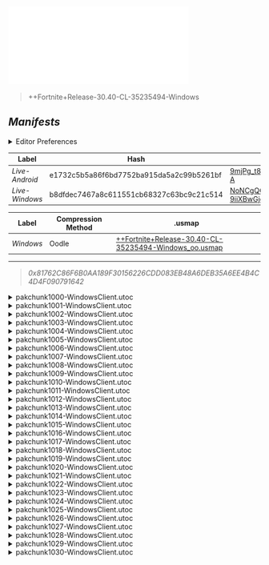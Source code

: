 <a href="#manifests">
  <img style="pointer-events: none" src="https://raw.githubusercontent.com/Tectors/fn-archive/master/.github/source/dependents/gen.30.40.svg" width="360" height="155"\>
</a>

 >  
  
  > ++Fortnite+Release-30.40-CL-35235494-Windows

## *Manifests*
<details>
  <summary>Editor Preferences</summary>

 > 
    ((Value="0x386A97D80B873437CD3B589A80483A7F03ABDC86F4B3CFF988E04B9C3734BD21",Guid="0A6F8755332638E42FC052470B3BD065"),(Value="0x771B5F45A05F7958B93FA17734051005AD6524AF1E77EF0729E50D23CCD83411",Guid="15AA9676F80B50171D3C21E3020906B3"),(Value="0xDC326085CBD5FEA05ABE5813D8932E988E3DC90233FB908C17B91EEEC0FE971F",Guid="1B6D6B48DFCDB01B0CDB8AE49A8B2445"),(Value="0xBA45BE10200197CB2FF6A15476972476A5BA211B1900F9CF1164AEE9BB1B098B",Guid="1EFA43A2FEDB492EA32BB6AF50E8B0CA"),(Value="0x5B84403F8FE6133685DD14C256E7FAF1A822D6025A8B203B199D60FC00A467E1",Guid="202E50F5991EBFA0EEC41A2029847D41"),(Value="0x22816566AD592BC67FAB52C7CCDC51BA3A2FD1BC67D6BE664725BA52D366CC5D",Guid="2764E12E58C474C6AC7F5035A80A78A2"),(Value="0x6078ADA9B1A8FD77149CEDF1727683F18A505358086680A6A71FA86E86092D3A",Guid="29F9F9F254AE395E6518C4E938FAD223"),(Value="0xA6EF3749E0312C40F6FFB3181C42625A6C1702F9A08216BA8EDA4011E058E20E",Guid="3BD3EA919AEA03B242CD5BAF46E30D02"),(Value="0xEC7C42321E3AC08FF39FF309895DA2393A1B97ACEA90473B398284096F85C8D6",Guid="467EBA8364CE2AA18ADFBF79DB7BE920"),(Value="0xD5634820B60C3B8882A36AA48CFEBC20AC5D08934B8DFD43F7CCB729EFDCF46C",Guid="47F6751F0EE3E8716C1B9DBC9796AAE7"),(Value="0xB040794937BAD48466E1FBA8D808BC188AF019851BB09AB43501371AA3CDC8DB",Guid="6024CDC6A7AD11D34A4357B928F4C340"),(Value="0xCE86C824E9D70CB9253EE401373A2A43200748700957C4691D5BC3EDDC4F15A0",Guid="615ABCE79E307A611C31DAB9B5877EA9"),(Value="0xA028E5CA50C4A1D1E74F2F5BC59D4A4FDF437DB921B23C3CDFDCA6A353BDD6E5",Guid="6204514DD102F27477CE0D7A811CBBE5"),(Value="0xD949B37437A997C368A3E2C05A4B7F8BB6DEF90BC94C8B2EB2A0D166CC7C37D2",Guid="738B025296E10AD69AE5FDA250CE65FF"),(Value="0x0A46508EA815DAB4BE5307FFD344DB37EA3BE049301E639D8635B144B2DB02A6",Guid="73D899AB236474741E0B023F2B00FD88"),(Value="0x21A025A4EFD9F8FE843AEC9A965D6AFCDBD40FC390850BF26194551C9ACED6A7",Guid="802F5EF63DFD75EFCF29ECB136B7F3DE"),(Value="0x7720668020BB4E5782D668D412780E265E5A9B3E8E073771FF07A38AFD8CAD97",Guid="8E00C7A2A21FA7B4E700B07C507A41BE"),(Value="0x60192B9ACBEF341AF1FA7169438CBB53475FCC3ECAEFD453E957DE4CF8E3A26D",Guid="90ABE984619A1CC48646BC37CAF2D4E1"),(Value="0x92AA23A0C2659060D222818E5F832DCA28C0A27984491AEF875A5D098A5A776E",Guid="A871664A8BB4DC1C1CCF27F042ACA0A2"),(Value="0xFE08E444D01584CB169613E45FAD4BCC090A14CA9D3F273D9CD1A0BBE6A11DDF",Guid="AB2F922860753269B1C2335CE5C0DD5D"),(Value="0x3AEBD45DDC3B81385A513A0A3C252DEA564125F3A0298812F3E7F32FD7196795",Guid="BA02A6A5604CB94ED9B9D7A197670870"),(Value="0xD69A8555C511EA9277CCDA0182EE1B15F7DB20036F01F3CEE01B6ABCF38DDC85",Guid="C50EC9789A634E9BA829CD5C4653C248"),(Value="0x8774BAB1B671304759FC9526575093B1B1E06035C1118107FBD507D8AC8AB74D",Guid="CB64FB9BB49C7D49609F8594DE9AD1FE"),(Value="0x0145A9F3D5DB185D94546696C45FFA885DBD3D3E3F6B14E5DF36E41BFC3C3DFA",Guid="DD660E9B181B4FB3D8A9D263E3FA4B36"),(Value="0x79ABB1B8D70274025B3261477C483BD890A2FAD623FB76A3BE1C92E29CCF018F",Guid="E047757EE42F321629ACB70579AFFE3B"),(Value="0x6C0DA140BF12969849B4A6E63C110C47D943BBEF045781C59C86FED9770D36C5",Guid="E8555D6A18160009C6FE750CDADD8BFF"),(Value="0xCBCBDBB45DB32DFBF4367BAD956EE5B0DAD7590369126B848986F7E00620510C",Guid="E9EB23F83112E35700E8BC975D74BADE"),(Value="0x4E9974AFC1F2E9CBA4BF3719543A05331640E6C15939EB9C93824434E7E62C84",Guid="EA894BE3D14E66D4D1D86D9AE2EE9514"),(Value="0x3694D5F8D9E6CBFE9015681CFA1EBDBAD7202C515FC6F1FD9CA17D4E6DE23278",Guid="EB06D2E764EF6E03658811E0A1B7BBC9"),(Value="0x76451242BCA9F41C09B06890B501089F9249DF0432070C65B0AB4BC71F4628E4",Guid="EBE32FA2FA482E04BAAA6F78C6A15AAB"),(Value="0xD0598BD058941D1E474C282A9C1FF9D842DBAB9AC089A4493D1F36ED2C0EB105",Guid="F7591219D2C7DE5F225F0DCF06F27FE9"))
</details>

| Label | Hash | Route |
| - | - | - |
| *Live-Android* | e1732c5b5a86f6bd7752ba915da5a2c99b5261bf | [9mjPg_t8giCCB3gQyk64u4o_Wivj-A](https://github.com/Tectors/fn-archive/blob/master/manifests/9mjPg_t8giCCB3gQyk64u4o_Wivj-A.manifest) |
| *Live-Windows* | b8dfdec7467a8c611551cb68327c63bc9c21c514 | [NoNCgQG-9iiXBwGjo0SmGmXR962VXw](https://github.com/Tectors/fn-archive/blob/master/manifests/NoNCgQG-9iiXBwGjo0SmGmXR962VXw.manifest) |


| Label | Compression Method | .usmap |
| - | - | - |
| *Windows* | Oodle | [++Fortnite+Release-30.40-CL-35235494-Windows_oo.usmap](https://github.com/Tectors/fn-archive/blob/master/manifests/mappings/++Fortnite+Release-30.40-CL-35235494-Windows_oo.usmap) |

---

> *0x81762C86F6B0AA189F30156226CDD083EB48A6DEB35A6EE4B4C4D4F090791642*

<details>
  <summary>pakchunk1000-WindowsClient.utoc</summary>

 > 
    0x386A97D80B873437CD3B589A80483A7F03ABDC86F4B3CFF988E04B9C3734BD21
    KEYCHAIN: 0A6F8755332638E42FC052470B3BD065:OGqX2AuHNDfNO1iagEg6fwOr3Ib0s8/5iOBLnDc0vSE=

  <img src="https://raw.githubusercontent.com/Tectors/fn-archive/master/.github/source/dependents/referred/Character_RareDelightSail.svg" width="100"> <img src="https://raw.githubusercontent.com/Tectors/fn-archive/master/.github/source/dependents/referred/Backpack_RareDelight.svg" width="100"> 
</details>

<details>
  <summary>pakchunk1001-WindowsClient.utoc</summary>

 > 
    0x771B5F45A05F7958B93FA17734051005AD6524AF1E77EF0729E50D23CCD83411
    KEYCHAIN: 15AA9676F80B50171D3C21E3020906B3:dxtfRaBfeVi5P6F3NAUQBa1lJK8ed+8HKeUNI8zYNBE=

  </details>

<details>
  <summary>pakchunk1002-WindowsClient.utoc</summary>

 > 
    0xDC326085CBD5FEA05ABE5813D8932E988E3DC90233FB908C17B91EEEC0FE971F
    KEYCHAIN: 1B6D6B48DFCDB01B0CDB8AE49A8B2445:3DJghcvV/qBavlgT2JMumI49yQIz+5CMF7ke7sD+lx8=

  <img src="https://raw.githubusercontent.com/Tectors/fn-archive/master/.github/source/dependents/referred/Wrap_SaladDressing.svg" width="100"> <img src="https://raw.githubusercontent.com/Tectors/fn-archive/master/.github/source/dependents/referred/Pickaxe_SodaMug.svg" width="100"> <img src="https://raw.githubusercontent.com/Tectors/fn-archive/master/.github/source/dependents/referred/Pickaxe_SaladDressing.svg" width="100"> <img src="https://raw.githubusercontent.com/Tectors/fn-archive/master/.github/source/dependents/referred/Pickaxe_PotteryWheel.svg" width="100"> <img src="https://raw.githubusercontent.com/Tectors/fn-archive/master/.github/source/dependents/referred/EID_SaladDressing.svg" width="100"> <img src="https://raw.githubusercontent.com/Tectors/fn-archive/master/.github/source/dependents/referred/EID_PotteryWheel.svg" width="100"> <img src="https://raw.githubusercontent.com/Tectors/fn-archive/master/.github/source/dependents/referred/Character_SodaMug.svg" width="100"> <img src="https://raw.githubusercontent.com/Tectors/fn-archive/master/.github/source/dependents/referred/Character_SaladDressing.svg" width="100"> <img src="https://raw.githubusercontent.com/Tectors/fn-archive/master/.github/source/dependents/referred/Character_PotteryWheel.svg" width="100"> <img src="https://raw.githubusercontent.com/Tectors/fn-archive/master/.github/source/dependents/referred/Backpack_SodaMug.svg" width="100"> <img src="https://raw.githubusercontent.com/Tectors/fn-archive/master/.github/source/dependents/referred/Backpack_SaladDressing.svg" width="100"> <img src="https://raw.githubusercontent.com/Tectors/fn-archive/master/.github/source/dependents/referred/Backpack_PotteryWheel.svg" width="100"> 
</details>

<details>
  <summary>pakchunk1003-WindowsClient.utoc</summary>

 > 
    0xBA45BE10200197CB2FF6A15476972476A5BA211B1900F9CF1164AEE9BB1B098B
    KEYCHAIN: 1EFA43A2FEDB492EA32BB6AF50E8B0CA:ukW+ECABl8sv9qFUdpckdqW6IRsZAPnPEWSu6bsbCYs=

  <img src="https://raw.githubusercontent.com/Tectors/fn-archive/master/.github/source/dependents/referred/Pickaxe_AccentWall.svg" width="100"> <img src="https://raw.githubusercontent.com/Tectors/fn-archive/master/.github/source/dependents/referred/EID_AccentWall.svg" width="100"> <img src="https://raw.githubusercontent.com/Tectors/fn-archive/master/.github/source/dependents/referred/Backpack_AccentWall.svg" width="100"> 
</details>

<details>
  <summary>pakchunk1004-WindowsClient.utoc</summary>

 > 
    0x5B84403F8FE6133685DD14C256E7FAF1A822D6025A8B203B199D60FC00A467E1
    KEYCHAIN: 202E50F5991EBFA0EEC41A2029847D41:W4RAP4/mEzaF3RTCVuf68agi1gJaiyA7GZ1g/ACkZ+E=

  </details>

<details>
  <summary>pakchunk1005-WindowsClient.utoc</summary>

 > 
    0x22816566AD592BC67FAB52C7CCDC51BA3A2FD1BC67D6BE664725BA52D366CC5D
    KEYCHAIN: 2764E12E58C474C6AC7F5035A80A78A2:IoFlZq1ZK8Z/q1LHzNxRujov0bxn1r5mRyW6UtNmzF0=

  <img src="https://raw.githubusercontent.com/Tectors/fn-archive/master/.github/source/dependents/referred/EID_mesmerize.svg" width="100"> 
</details>

<details>
  <summary>pakchunk1006-WindowsClient.utoc</summary>

 > 
    0x6078ADA9B1A8FD77149CEDF1727683F18A505358086680A6A71FA86E86092D3A
    KEYCHAIN: 29F9F9F254AE395E6518C4E938FAD223:YHitqbGo/XcUnO3xcnaD8YpQU1gIZoCmpx+oboYJLTo=

  <img src="https://raw.githubusercontent.com/Tectors/fn-archive/master/.github/source/dependents/referred/Wrap_TireSwing.svg" width="100"> <img src="https://raw.githubusercontent.com/Tectors/fn-archive/master/.github/source/dependents/referred/Pickaxe_TireSwing.svg" width="100"> <img src="https://raw.githubusercontent.com/Tectors/fn-archive/master/.github/source/dependents/referred/Pickaxe_GallonBag.svg" width="100"> <img src="https://raw.githubusercontent.com/Tectors/fn-archive/master/.github/source/dependents/referred/EID_TireSwing.svg" width="100"> <img src="https://raw.githubusercontent.com/Tectors/fn-archive/master/.github/source/dependents/referred/Character_TireSwing.svg" width="100"> <img src="https://raw.githubusercontent.com/Tectors/fn-archive/master/.github/source/dependents/referred/Character_GallonBag.svg" width="100"> <img src="https://raw.githubusercontent.com/Tectors/fn-archive/master/.github/source/dependents/referred/Backpack_TireSwing.svg" width="100"> <img src="https://raw.githubusercontent.com/Tectors/fn-archive/master/.github/source/dependents/referred/Backpack_GallonBag.svg" width="100"> 
</details>

<details>
  <summary>pakchunk1007-WindowsClient.utoc</summary>

 > 
    0xA6EF3749E0312C40F6FFB3181C42625A6C1702F9A08216BA8EDA4011E058E20E
    KEYCHAIN: 3BD3EA919AEA03B242CD5BAF46E30D02:pu83SeAxLED2/7MYHEJiWmwXAvmggha6jtpAEeBY4g4=

  </details>

<details>
  <summary>pakchunk1008-WindowsClient.utoc</summary>

 > 
    0xEC7C42321E3AC08FF39FF309895DA2393A1B97ACEA90473B398284096F85C8D6
    KEYCHAIN: 467EBA8364CE2AA18ADFBF79DB7BE920:7HxCMh46wI/zn/MJiV2iOTobl6zqkEc7OYKECW+FyNY=

  <img src="https://raw.githubusercontent.com/Tectors/fn-archive/master/.github/source/dependents/referred/Pickaxe_StoneLion.svg" width="100"> <img src="https://raw.githubusercontent.com/Tectors/fn-archive/master/.github/source/dependents/referred/Backpack_StoneLion.svg" width="100"> 
</details>

<details>
  <summary>pakchunk1009-WindowsClient.utoc</summary>

 > 
    0xD5634820B60C3B8882A36AA48CFEBC20AC5D08934B8DFD43F7CCB729EFDCF46C
    KEYCHAIN: 47F6751F0EE3E8716C1B9DBC9796AAE7:1WNIILYMO4iCo2qkjP68IKxdCJNLjf1D98y3Ke/c9Gw=

  <img src="https://raw.githubusercontent.com/Tectors/fn-archive/master/.github/source/dependents/referred/EID_Reverie.svg" width="100"> 
</details>

<details>
  <summary>pakchunk1010-WindowsClient.utoc</summary>

 > 
    0xB040794937BAD48466E1FBA8D808BC188AF019851BB09AB43501371AA3CDC8DB
    KEYCHAIN: 6024CDC6A7AD11D34A4357B928F4C340:sEB5STe61IRm4fuo2Ai8GIrwGYUbsJq0NQE3GqPNyNs=

  <img src="https://raw.githubusercontent.com/Tectors/fn-archive/master/.github/source/dependents/referred/EID_Depart.svg" width="100"> 
</details>

<details>
  <summary>pakchunk1011-WindowsClient.utoc</summary>

 > 
    0xCE86C824E9D70CB9253EE401373A2A43200748700957C4691D5BC3EDDC4F15A0
    KEYCHAIN: 615ABCE79E307A611C31DAB9B5877EA9:zobIJOnXDLklPuQBNzoqQyAHSHAJV8RpHVvD7dxPFaA=

  <img src="https://raw.githubusercontent.com/Tectors/fn-archive/master/.github/source/dependents/referred/EID_Sublime.svg" width="100"> 
</details>

<details>
  <summary>pakchunk1012-WindowsClient.utoc</summary>

 > 
    0xA028E5CA50C4A1D1E74F2F5BC59D4A4FDF437DB921B23C3CDFDCA6A353BDD6E5
    KEYCHAIN: 6204514DD102F27477CE0D7A811CBBE5:oCjlylDEodHnTy9bxZ1KT99Dfbkhsjw839ymo1O91uU=

  <img src="https://raw.githubusercontent.com/Tectors/fn-archive/master/.github/source/dependents/referred/EID_Distraught.svg" width="100"> 
</details>

<details>
  <summary>pakchunk1013-WindowsClient.utoc</summary>

 > 
    0xD949B37437A997C368A3E2C05A4B7F8BB6DEF90BC94C8B2EB2A0D166CC7C37D2
    KEYCHAIN: 738B025296E10AD69AE5FDA250CE65FF:2UmzdDepl8Noo+LAWkt/i7be+QvJTIsusqDRZsx8N9I=

  <img src="https://raw.githubusercontent.com/Tectors/fn-archive/master/.github/source/dependents/referred/EID_Outburst.svg" width="100"> 
</details>

<details>
  <summary>pakchunk1014-WindowsClient.utoc</summary>

 > 
    0x0A46508EA815DAB4BE5307FFD344DB37EA3BE049301E639D8635B144B2DB02A6
    KEYCHAIN: 73D899AB236474741E0B023F2B00FD88:CkZQjqgV2rS+Uwf/00TbN+o74EkwHmOdhjWxRLLbAqY=

  <img src="https://raw.githubusercontent.com/Tectors/fn-archive/master/.github/source/dependents/referred/Wrap_HydroBottle.svg" width="100"> <img src="https://raw.githubusercontent.com/Tectors/fn-archive/master/.github/source/dependents/referred/Pickaxe_HydroBottle.svg" width="100"> <img src="https://raw.githubusercontent.com/Tectors/fn-archive/master/.github/source/dependents/referred/Character_HydroBottle.svg" width="100"> <img src="https://raw.githubusercontent.com/Tectors/fn-archive/master/.github/source/dependents/referred/Backpack_HydroBottle.svg" width="100"> 
</details>

<details>
  <summary>pakchunk1015-WindowsClient.utoc</summary>

 > 
    0x21A025A4EFD9F8FE843AEC9A965D6AFCDBD40FC390850BF26194551C9ACED6A7
    KEYCHAIN: 802F5EF63DFD75EFCF29ECB136B7F3DE:IaAlpO/Z+P6EOuyall1q/NvUD8OQhQvyYZRVHJrO1qc=

  </details>

<details>
  <summary>pakchunk1016-WindowsClient.utoc</summary>

 > 
    0x7720668020BB4E5782D668D412780E265E5A9B3E8E073771FF07A38AFD8CAD97
    KEYCHAIN: 8E00C7A2A21FA7B4E700B07C507A41BE:dyBmgCC7TleC1mjUEngOJl5amz6OBzdx/wejiv2MrZc=

  <img src="https://raw.githubusercontent.com/Tectors/fn-archive/master/.github/source/dependents/referred/Pickaxe_DomeRoof.svg" width="100"> 
</details>

<details>
  <summary>pakchunk1017-WindowsClient.utoc</summary>

 > 
    0x60192B9ACBEF341AF1FA7169438CBB53475FCC3ECAEFD453E957DE4CF8E3A26D
    KEYCHAIN: 90ABE984619A1CC48646BC37CAF2D4E1:YBkrmsvvNBrx+nFpQ4y7U0dfzD7K79RT6VfeTPjjom0=

  </details>

<details>
  <summary>pakchunk1018-WindowsClient.utoc</summary>

 > 
    0x92AA23A0C2659060D222818E5F832DCA28C0A27984491AEF875A5D098A5A776E
    KEYCHAIN: A871664A8BB4DC1C1CCF27F042ACA0A2:kqojoMJlkGDSIoGOX4MtyijAonmESRrvh1pdCYpad24=

  </details>

<details>
  <summary>pakchunk1019-WindowsClient.utoc</summary>

 > 
    0xFE08E444D01584CB169613E45FAD4BCC090A14CA9D3F273D9CD1A0BBE6A11DDF
    KEYCHAIN: AB2F922860753269B1C2335CE5C0DD5D:/gjkRNAVhMsWlhPkX61LzAkKFMqdPyc9nNGgu+ahHd8=

  <img src="https://raw.githubusercontent.com/Tectors/fn-archive/master/.github/source/dependents/referred/EID_Melody.svg" width="100"> 
</details>

<details>
  <summary>pakchunk1020-WindowsClient.utoc</summary>

 > 
    0x3AEBD45DDC3B81385A513A0A3C252DEA564125F3A0298812F3E7F32FD7196795
    KEYCHAIN: BA02A6A5604CB94ED9B9D7A197670870:OuvUXdw7gThaUToKPCUt6lZBJfOgKYgS8+fzL9cZZ5U=

  <img src="https://raw.githubusercontent.com/Tectors/fn-archive/master/.github/source/dependents/referred/EID_Incantation.svg" width="100"> <img src="https://raw.githubusercontent.com/Tectors/fn-archive/master/.github/source/dependents/referred/Character_BraveBuildSuper.svg" width="100"> 
</details>

<details>
  <summary>pakchunk1021-WindowsClient.utoc</summary>

 > 
    0xD69A8555C511EA9277CCDA0182EE1B15F7DB20036F01F3CEE01B6ABCF38DDC85
    KEYCHAIN: C50EC9789A634E9BA829CD5C4653C248:1pqFVcUR6pJ3zNoBgu4bFffbIANvAfPO4BtqvPON3IU=

  <img src="https://raw.githubusercontent.com/Tectors/fn-archive/master/.github/source/dependents/referred/Pickaxe_YogaPatio.svg" width="100"> <img src="https://raw.githubusercontent.com/Tectors/fn-archive/master/.github/source/dependents/referred/EID_YogaPatio.svg" width="100"> <img src="https://raw.githubusercontent.com/Tectors/fn-archive/master/.github/source/dependents/referred/Character_YogaPatio.svg" width="100"> <img src="https://raw.githubusercontent.com/Tectors/fn-archive/master/.github/source/dependents/referred/Character_KettlePress.svg" width="100"> <img src="https://raw.githubusercontent.com/Tectors/fn-archive/master/.github/source/dependents/referred/Character_CashewRoll.svg" width="100"> <img src="https://raw.githubusercontent.com/Tectors/fn-archive/master/.github/source/dependents/referred/Backpack_YogaPatio.svg" width="100"> <img src="https://raw.githubusercontent.com/Tectors/fn-archive/master/.github/source/dependents/referred/Backpack_KettlePress.svg" width="100"> <img src="https://raw.githubusercontent.com/Tectors/fn-archive/master/.github/source/dependents/referred/Backpack_CashewRoll.svg" width="100"> 
</details>

<details>
  <summary>pakchunk1022-WindowsClient.utoc</summary>

 > 
    0x8774BAB1B671304759FC9526575093B1B1E06035C1118107FBD507D8AC8AB74D
    KEYCHAIN: CB64FB9BB49C7D49609F8594DE9AD1FE:h3S6sbZxMEdZ/JUmV1CTsbHgYDXBEYEH+9UH2KyKt00=

  <img src="https://raw.githubusercontent.com/Tectors/fn-archive/master/.github/source/dependents/referred/EID_Bewilder.svg" width="100"> 
</details>

<details>
  <summary>pakchunk1023-WindowsClient.utoc</summary>

 > 
    0x0145A9F3D5DB185D94546696C45FFA885DBD3D3E3F6B14E5DF36E41BFC3C3DFA
    KEYCHAIN: DD660E9B181B4FB3D8A9D263E3FA4B36:AUWp89XbGF2UVGaWxF/6iF29PT4/axTl3zbkG/w8Pfo=

  <img src="https://raw.githubusercontent.com/Tectors/fn-archive/master/.github/source/dependents/referred/Wrap_OliveStomp.svg" width="100"> <img src="https://raw.githubusercontent.com/Tectors/fn-archive/master/.github/source/dependents/referred/Wrap_DriedSilk.svg" width="100"> <img src="https://raw.githubusercontent.com/Tectors/fn-archive/master/.github/source/dependents/referred/Pickaxe_OliveStomp.svg" width="100"> <img src="https://raw.githubusercontent.com/Tectors/fn-archive/master/.github/source/dependents/referred/Pickaxe_DriedSilk.svg" width="100"> <img src="https://raw.githubusercontent.com/Tectors/fn-archive/master/.github/source/dependents/referred/Glider_OliveStomp.svg" width="100"> <img src="https://raw.githubusercontent.com/Tectors/fn-archive/master/.github/source/dependents/referred/Glider_DriedSilk.svg" width="100"> <img src="https://raw.githubusercontent.com/Tectors/fn-archive/master/.github/source/dependents/referred/EID_OliveStomp.svg" width="100"> <img src="https://raw.githubusercontent.com/Tectors/fn-archive/master/.github/source/dependents/referred/EID_DriedSilk.svg" width="100"> <img src="https://raw.githubusercontent.com/Tectors/fn-archive/master/.github/source/dependents/referred/Character_OliveStomp.svg" width="100"> <img src="https://raw.githubusercontent.com/Tectors/fn-archive/master/.github/source/dependents/referred/Character_DriedSilk.svg" width="100"> <img src="https://raw.githubusercontent.com/Tectors/fn-archive/master/.github/source/dependents/referred/Backpack_OliveStomp.svg" width="100"> <img src="https://raw.githubusercontent.com/Tectors/fn-archive/master/.github/source/dependents/referred/Backpack_DriedSilk.svg" width="100"> 
</details>

<details>
  <summary>pakchunk1024-WindowsClient.utoc</summary>

 > 
    0x79ABB1B8D70274025B3261477C483BD890A2FAD623FB76A3BE1C92E29CCF018F
    KEYCHAIN: E047757EE42F321629ACB70579AFFE3B:eauxuNcCdAJbMmFHfEg72JCi+tYj+3ajvhyS4pzPAY8=

  <img src="https://raw.githubusercontent.com/Tectors/fn-archive/master/.github/source/dependents/referred/EID_Stumble.svg" width="100"> 
</details>

<details>
  <summary>pakchunk1025-WindowsClient.utoc</summary>

 > 
    0x6C0DA140BF12969849B4A6E63C110C47D943BBEF045781C59C86FED9770D36C5
    KEYCHAIN: E8555D6A18160009C6FE750CDADD8BFF:bA2hQL8SlphJtKbmPBEMR9lDu+8EV4HFnIb+2XcNNsU=

  <img src="https://raw.githubusercontent.com/Tectors/fn-archive/master/.github/source/dependents/referred/Wrap_WeaveHarbor.svg" width="100"> <img src="https://raw.githubusercontent.com/Tectors/fn-archive/master/.github/source/dependents/referred/Spray_WeaveHarbor.svg" width="100"> <img src="https://raw.githubusercontent.com/Tectors/fn-archive/master/.github/source/dependents/referred/Pickaxe_WeaveHarbor.svg" width="100"> <img src="https://raw.githubusercontent.com/Tectors/fn-archive/master/.github/source/dependents/referred/MusicPack_212_WeaveHarbor.svg" width="100"> 
</details>

<details>
  <summary>pakchunk1026-WindowsClient.utoc</summary>

 > 
    0xCBCBDBB45DB32DFBF4367BAD956EE5B0DAD7590369126B848986F7E00620510C
    KEYCHAIN: E9EB23F83112E35700E8BC975D74BADE:y8vbtF2zLfv0NnutlW7lsNrXWQNpEmuEiYb34AYgUQw=

  <img src="https://raw.githubusercontent.com/Tectors/fn-archive/master/.github/source/dependents/referred/EID_ArmyBunny.svg" width="100"> 
</details>

<details>
  <summary>pakchunk1027-WindowsClient.utoc</summary>

 > 
    0x4E9974AFC1F2E9CBA4BF3719543A05331640E6C15939EB9C93824434E7E62C84
    KEYCHAIN: EA894BE3D14E66D4D1D86D9AE2EE9514:Tpl0r8Hy6cukvzcZVDoFMxZA5sFZOeuck4JENOfmLIQ=

  <img src="https://raw.githubusercontent.com/Tectors/fn-archive/master/.github/source/dependents/referred/EID_Vacant.svg" width="100"> 
</details>

<details>
  <summary>pakchunk1028-WindowsClient.utoc</summary>

 > 
    0x3694D5F8D9E6CBFE9015681CFA1EBDBAD7202C515FC6F1FD9CA17D4E6DE23278
    KEYCHAIN: EB06D2E764EF6E03658811E0A1B7BBC9:NpTV+Nnmy/6QFWgc+h69utcgLFFfxvH9nKF9Tm3iMng=

  <img src="https://raw.githubusercontent.com/Tectors/fn-archive/master/.github/source/dependents/referred/EID_Canine.svg" width="100"> 
</details>

<details>
  <summary>pakchunk1029-WindowsClient.utoc</summary>

 > 
    0x76451242BCA9F41C09B06890B501089F9249DF0432070C65B0AB4BC71F4628E4
    KEYCHAIN: EBE32FA2FA482E04BAAA6F78C6A15AAB:dkUSQryp9BwJsGiQtQEIn5JJ3wQyBwxlsKtLxx9GKOQ=

  </details>

<details>
  <summary>pakchunk1030-WindowsClient.utoc</summary>

 > 
    0xD0598BD058941D1E474C282A9C1FF9D842DBAB9AC089A4493D1F36ED2C0EB105
    KEYCHAIN: F7591219D2C7DE5F225F0DCF06F27FE9:0FmL0FiUHR5HTCgqnB/52ELbq5rAiaRJPR827SwOsQU=

  <img src="https://raw.githubusercontent.com/Tectors/fn-archive/master/.github/source/dependents/referred/EID_Inspect.svg" width="100"> 
</details>

